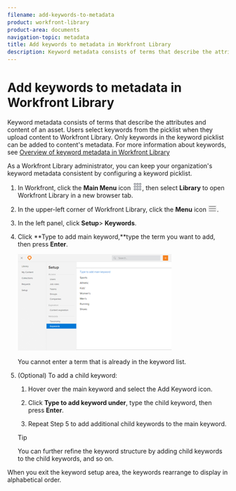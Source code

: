```yaml
---
filename: add-keywords-to-metadata
product: workfront-library
product-area: documents
navigation-topic: metadata
title: Add keywords to metadata in Workfront Library
description: Keyword metadata consists of terms that describe the attributes and content of an asset. Users select keywords from the picklist when they upload content to Workfront Library. Only keywords in the keyword picklist can be added to content's metadata. For more information about keywords, see Overview of keyword metadata in Workfront Library
---
```


# Add keywords to metadata in Workfront Library

Keyword metadata consists of terms that describe the attributes and content of an asset. Users select keywords from the picklist when they upload content to Workfront Library. Only keywords in the keyword picklist can be added to content's metadata. For more information about keywords, see [Overview of keyword metadata in Workfront Library](../../../workfront-library/administration-and-setup/metadata/keyword-metadata-overview.md)

As a Workfront Library administrator, you can keep your organization's keyword metadata consistent by configuring a keyword picklist.

1. In Workfront, click the **Main Menu** icon ![](assets/main-menu-icon.png), then select **Library** to open Workfront Library in a new browser tab.
1. In the upper-left corner of Workfront Library, click the **Menu** icon ![](assets/library-menu-icon.png).
1. In the left panel, click **Setup**> **Keywords**.
1. Click **Type to add main keyword,**type the term you want to add, then press **Enter**.

   ![](assets/keyword-setup-new-350x219.png)

   You cannot enter a term that is already in the keyword list. 

1. (Optional) To add a child keyword:

   1. Hover over the main keyword and select the Add Keyword icon.
   1. Click **Type to add keyword under**, type the child keyword, then press **Enter**.
   
   1. Repeat Step 5 to add additional child keywords to the main keyword.

   >[!TIP]
   >
   >You can further refine the keyword structure by adding child keywords to the child keywords, and so on.

When you exit the keyword setup area, the keywords rearrange to display in alphabetical order.
